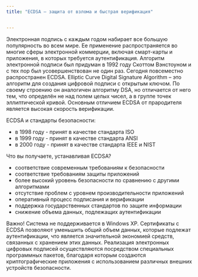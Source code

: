 ```yaml
---
title: "ECDSA – защита от взлома и быстрая верификация"


---
```

 Электронная подпись с каждым годом набирает все большую популярность во всем мире. Ее применение распространяется во многие сферы электронной коммерции, включая смарт-карты и приложения, в которых требуется аутентификация.
Алгоритм электронной подписи был придуман в 1992 году Скоттом Вэнстоуном и с тех пор был усовершенствован не один раз. Сегодня повсеместно распространен ECDSA. Elliptic Curve Digital Signature Algorithm – это алгоритм для создания цифровой подписи с открытым ключом. По своему строению он аналогичен алгоритму DSA, но отличается от него тем, что определён не над полем целых чисел, а в группе точек эллиптической кривой. Основным отличием ECDSA от прародителя является высокая скорость верификации.

ECDSA и стандарты безопасности:

- в 1998 году - принят в качестве стандарта ISO
- в 1999 году - принят в качестве стандарта ANSI
- в 2000 году - принят в качестве стандарта IEEE и NIST

Что вы получаете, устанавливая ECDSA?

- соответствие современным требованиям к безопасности 
- соответствие требованиям защиты приложений
- более высокий уровень безопасности по сравнению с другими алгоритмами 
- отсутствие проблем с уровнем производительности приложений
- оперативный процесс подписания и верификации
- поддержка государственных стандартов по защите информации
- снижение объема данных, подлежащих аутентификации 

Важно! Система не поддерживается в Windows XP.
Сертификаты с ECDSA позволяют уменьшить общий объем данных, которые подлежат аутентификации, что является значительной экономией средств, связанных с хранением этих данных.
Реализация электронных цифровых подписей осуществляются посредством специальных программных пакетов, благодаря которым создаются криптографические приложения с использованием различных внешних устройств безопасности.
